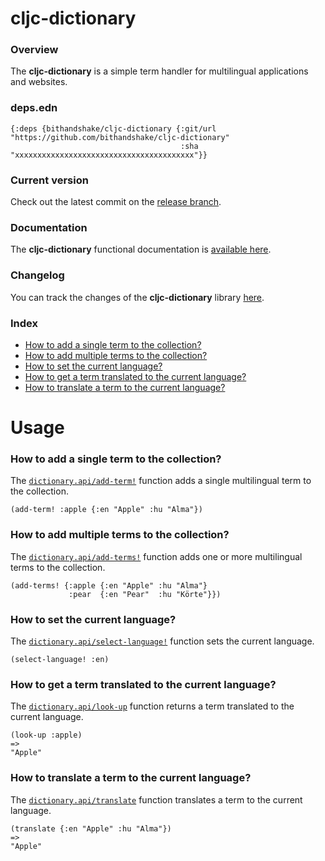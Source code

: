 
# cljc-dictionary

### Overview

The <strong>cljc-dictionary</strong> is a simple term handler for multilingual
applications and websites.

### deps.edn

```
{:deps {bithandshake/cljc-dictionary {:git/url "https://github.com/bithandshake/cljc-dictionary"
                                      :sha     "xxxxxxxxxxxxxxxxxxxxxxxxxxxxxxxxxxxxxxxx"}}
```

### Current version

Check out the latest commit on the [release branch](https://github.com/bithandshake/cljc-dictionary/tree/release).

### Documentation

The <strong>cljc-dictionary</strong> functional documentation is [available here](documentation/COVER.md).

### Changelog

You can track the changes of the <strong>cljc-dictionary</strong> library [here](CHANGES.md).

### Index

- [How to add a single term to the collection?](#how-to-add-a-single-term-to-the-collection)
- [How to add multiple terms to the collection?](#how-to-add-multiple-terms-to-the-collection)
- [How to set the current language?](#how-to-set-the-current-language)
- [How to get a term translated to the current language?](#how-to-get-a-term-translated-to-the-current-language)
- [How to translate a term to the current language?](#how-to-translate-a-term-to-the-current-language)

# Usage

### How to add a single term to the collection?

The [`dictionary.api/add-term!`](documentation/cljc/dictionary/API.md#add-term)
function adds a single multilingual term to the collection.

```
(add-term! :apple {:en "Apple" :hu "Alma"})
```

### How to add multiple terms to the collection?

The [`dictionary.api/add-terms!`](documentation/cljc/dictionary/API.md#add-term)
function adds one or more multilingual terms to the collection.

```
(add-terms! {:apple {:en "Apple" :hu "Alma"}
             :pear  {:en "Pear"  :hu "Körte"}})
```

### How to set the current language?

The [`dictionary.api/select-language!`](documentation/cljc/dictionary/API.md#select-language)
function sets the current language.

```
(select-language! :en)
```

### How to get a term translated to the current language?

The [`dictionary.api/look-up`](documentation/cljc/dictionary/API.md#look-up)
function returns a term translated to the current language.

```
(look-up :apple)
=>
"Apple"
```

### How to translate a term to the current language?

The [`dictionary.api/translate`](documentation/cljc/dictionary/API.md#translate)
function translates a term to the current language.

```
(translate {:en "Apple" :hu "Alma"})
=>
"Apple"
```
